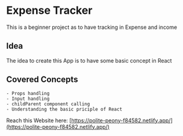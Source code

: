 # Expense Tracker

This is a beginner project as to have tracking in Expense and income

## Idea

The idea to create this App is to have some basic concept in React

## Covered Concepts

    - Props handling
    - Input handling
    - childParent component calling
    - Understanding the basic priciple of React

Reach this Website here: [https://polite-peony-f84582.netlify.app/](https://polite-peony-f84582.netlify.app/)
